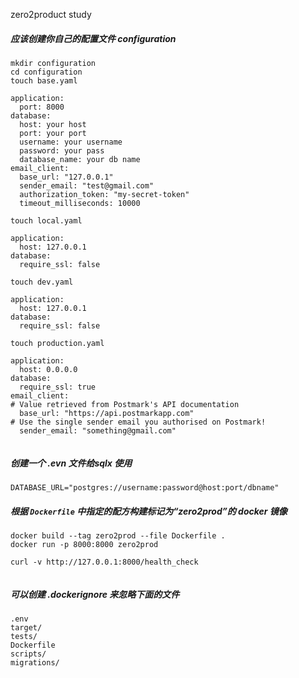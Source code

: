 zero2product study

##### 应该创建你自己的配置文件 configuration

```
mkdir configuration
cd configuration
touch base.yaml

application:
  port: 8000
database:
  host: your host
  port: your port
  username: your username
  password: your pass
  database_name: your db name
email_client:
  base_url: "127.0.0.1"
  sender_email: "test@gmail.com"
  authorization_token: "my-secret-token"
  timeout_milliseconds: 10000

touch local.yaml

application:
  host: 127.0.0.1
database:
  require_ssl: false
  
touch dev.yaml

application:
  host: 127.0.0.1
database:
  require_ssl: false
  
touch production.yaml

application:
  host: 0.0.0.0
database:
  require_ssl: true
email_client:
# Value retrieved from Postmark's API documentation
  base_url: "https://api.postmarkapp.com"
# Use the single sender email you authorised on Postmark!
  sender_email: "something@gmail.com"
  
```

##### 创建一个 .evn 文件给sqlx 使用

```
DATABASE_URL="postgres://username:password@host:port/dbname"
```

##### 根据 `Dockerfile` 中指定的配方构建标记为“zero2prod”的 docker 镜像

```
docker build --tag zero2prod --file Dockerfile .
docker run -p 8000:8000 zero2prod

curl -v http://127.0.0.1:8000/health_check


```

##### 可以创建 .dockerignore 来忽略下面的文件

```
.env
target/
tests/
Dockerfile
scripts/
migrations/
```